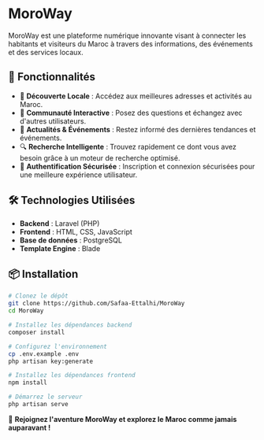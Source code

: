 # MoroWay

MoroWay est une plateforme numérique innovante visant à connecter les habitants et visiteurs du Maroc à travers des informations, des événements et des services locaux.

## 🚀 Fonctionnalités
- 📍 **Découverte Locale** : Accédez aux meilleures adresses et activités au Maroc.
- 💬 **Communauté Interactive** : Posez des questions et échangez avec d'autres utilisateurs.
- 📰 **Actualités & Événements** : Restez informé des dernières tendances et événements.
- 🔍 **Recherche Intelligente** : Trouvez rapidement ce dont vous avez besoin grâce à un moteur de recherche optimisé.
- 🔐 **Authentification Sécurisée** : Inscription et connexion sécurisées pour une meilleure expérience utilisateur.

## 🛠️ Technologies Utilisées
- **Backend** : Laravel (PHP)
- **Frontend** : HTML, CSS, JavaScript
- **Base de données** : PostgreSQL
- **Template Engine** : Blade

## 📦 Installation
```bash
# Clonez le dépôt
git clone https://github.com/Safaa-Ettalhi/MoroWay
cd MoroWay

# Installez les dépendances backend
composer install

# Configurez l'environnement
cp .env.example .env
php artisan key:generate

# Installez les dépendances frontend
npm install

# Démarrez le serveur
php artisan serve
```



🚀 **Rejoignez l'aventure MoroWay et explorez le Maroc comme jamais auparavant !**
